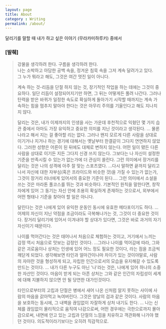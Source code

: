 ```yaml
---
layout: page
title: About
category : Writing  
permalink: /about/
---
```


달리기를 말할 때 내가 하고 싶은 이야기 (무라카미하루키) 중에서

### [발췌]  
> 강물을 생각하려 한다. 구름을 생각하려 한다.  
> 나는 소박하고 아담한 공백 속을, 정겨운 침묵 속을 그저 계속 달려가고 있다.  
> 그 누가 뭐라고 해도, 그것은 여간 멋진 일이 아니다.  
> 
> 계속 하는 것-리듬을 단절 하지 않는 것, 장기적인 작업을 하는 데에는 그것이 중요하다. 일단 리듬이 설정되어지기만 하면, 그 뒤는 어떻게든 풀려 나간다. 그러나 탄력을 받은 바퀴가 일정한 속도로 확실하게 돌아가기 시작할 때까지는 계속 가속하는 힘을 멈추지 말아야 한다는 것은 아무리 주의를 기울인다고 해도 지나치지 않다.  
> 
> 달리는 것은, 내가 이제까지의 인생을 사는 가운데 후천적으로 익혔던 몇 가지 습관 중에서 아마도 가장 유익하고 중요한 의미를 지닌 것이라고 생각된다. ... 물론 나라고 해서 지는 걸 좋아할 리는 없다. 그러나 왠지 모르게 다른 사람을 상대로 이기거나 지거나 하는 경기에 대해서는 옛날부터 한결같이 그다지 연연하지 않았다. 그러한 성향은 어른이 된 뒤에도 대체로 변하지 않는다. 어떤 일이 됐든 다른 사람을 상대로 이기든 지든 그다지 신경 쓰지 않는다. 그보다는 나 자신이 설정한 기준을 만족시킬 수 있는가 없는가에 더 관심이 쏠린다. 그런 의미에서 장거리를 달리는 것은 나의 성격에 아주 잘 맞는 스포츠였다. ...다시 말하면 끝까지 달리고 나서 자신에 대한 자부심(혹은 프라이드와 비슷한 것)을 가질 수 있는가 없는가, 그것이 장거리 러너에게 있어서의 중요한 기준이 된다.... 그런 의미에서 소설을 쓰는 것은 마라톤 풀코스를 뛰는 것과 비슷하다. 기본적인 원칙을 말한다면, 창작자에게 있어 그 동기는 자신 안에 조용히 확실하게 존재하는 것으로서, 외부에서 어떤 형태나 기준을 찾아야 할 일은 아니다. 
> 
> 달린다는 것은 나에게 있어 유익한 운동인 동시에 유효한 메타포이기도 하다. ... 어제의 자신이 지닌 약점을 조금이라도 극복해나가는 것, 그것이 더 중요한 것이다. 장거리 달리기에 있어서 이겨내야 할 상대가 있다면, 그것은 바로 과거의 자기 자신이기 때문이다.  
> 
> 나이를 먹어간다는 것은 태어나서 처음으로 체험하는 것이고, 거기에서 느끼는 감정 역시 처음으로 맛보는 감정인 것이다. ...그러나 나이를 먹어감에 따라, 그와 같은 괴로움이나 상처는 인생에 있어 어느 정도 필요한 것이다, 라는 점을 조금씩 깨닫게 되었다. 생각해보면 타인과 얼마간이나마 차이가 있는 것이야말로, 사람의 자아란 것을 형성하게 되고, 자립한 인간으로서의 모습을 유지해갈 수 있도록 만드는 것이다. ... 내가 다른 누구도 아닌 '나'라는 것은, 나에게 있어 하나의 소중한 자산인 것이다. 마음이 받게 되는 아픈 상처는 그와 같은 인간의 자립성이 세계에 대해 지불하지 않으면 안 될 당연한 대가인것이다. 
> 
> 타인으로부터의 고립과 단절은 병에서 새어 나온 신처럼 알지 못하는 사이에 사람의 마음을 갉아먹고 녹여버린다. 그것은 양날의 검과 같은 것이다. 사람의 마음을 보호하는 동시에, 그 내벽을 끊임없이 자잘하게 상처 내기도 한다. ... 나는 신체를 끊임없이 물리적으로 움직여 나감으로써, 어떤 경우에는 극한으로까지 몰아감으로써, 내면에 안고 있는 고립과 단절의 느낌을 치유하고 객관화해 나가야 했던 것이다. 의도적이라기보다는 오히려 직감적으로.


